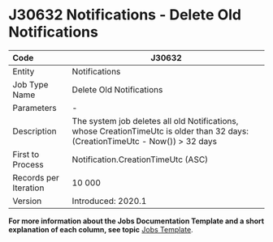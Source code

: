# J30632 Notifications - Deletе Old Notifications



| Code                  | J30632                                                       |
| :-------------------- | ------------------------------------------------------------ |
| Entity                | Notifications                                                |
| Job Type Name         | Deletе Old Notifications                                     |
| Parameters            | -                                                            |
| Description           | The system job deletes all old Notifications, whose CreationTimeUtc is older than 32 days:(CreationTimeUtc - Now()) > 32 days |
| First to Process      | Notification.CreationTimeUtc (ASC)                           |
| Records per Iteration | 10 000                                                       |
| Version               | Introduced: 2020.1                                           |

**For more information about the Jobs Documentation Template and a short explanation of each column, see topic** [Jobs Template](templates/template-description-jobs.md).
